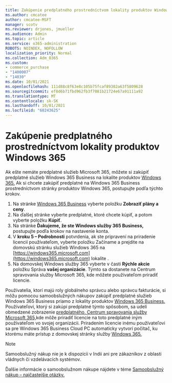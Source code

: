 ```yaml
---
title: Zakúpenie predplatného prostredníctvom lokality produktov Windows 365
ms.author: cmcatee
author: cmcatee-MSFT
manager: scotv
ms.reviewer: drjones, jmueller
ms.audience: Admin
ms.topic: article
ms.service: o365-administration
ROBOTS: NOINDEX, NOFOLLOW
localization_priority: Normal
ms.collection: Adm_O365
ms.custom:
- commerce_purchase
- "1400007"
- "14030"
ms.date: 10/01/2021
ms.openlocfilehash: 111d88c8f63e8c105b75fcaf89302a63f5809628
ms.sourcegitcommit: ef8d6b71fbd962fb3f7081b21724e67a91111a92
ms.translationtype: MT
ms.contentlocale: sk-SK
ms.lasthandoff: 10/01/2021
ms.locfileid: "60243625"
---
```

# <a name="buy-subscriptions-through-the-windows-365-products-site"></a>Zakúpenie predplatného prostredníctvom lokality produktov Windows 365

Ak ešte nemáte predplatné služieb Microsoft 365, môžete si zakúpiť predplatné služieb Windows 365 Business na lokalite produktov [Windows 365.](https://www.microsoft.com/windows-365/business/compare-plans-pricing?rtc=1) Ak si chcete zakúpiť predplatné na Windows 365 Business prostredníctvom stránky produktov Windows 365, postupujte podľa týchto krokov.

1. Na stránke [Windows 365 Business](https://www.microsoft.com/windows-365/business?rtc=1) vyberte položku **Zobraziť plány a ceny**.
2. Na ďalšej stránke vyberte predplatné, ktoré chcete kúpiť, a potom vyberte položku **Kúpiť**.
3. Na stránke **Ďakujeme, že ste Windows služby 365 Business,** postupujte podľa krokov na nastavenie konta.
4. V **kroku 5 – Podrobnosti** potvrdenia, ak ste pripravení na  priradenie licencií používateľom, vyberte položku Začíname a prejdite na domovskú stránku služieb Windows 365 na [https://windows365.microsoft.com](https://windows365.microsoft.com) lokalite .
5. Na domovskej Windows služby 365 vyberte v časti **Rýchle akcie** položku Správa **vašej organizácie**. Týmto sa dostanete na Centrum spravovania služby Microsoft 365, kde môžete používateľom priradiť licencie.

Používatelia, ktorí majú roly globálneho správcu alebo správcu fakturácie, si môžu pomocou samoobslužných nákupov zakúpiť predplatné služieb Windows 365 Business priamo z lokality produktov [Windows 365 Business.](https://www.microsoft.com/windows-365/business?rtc=1) Používateľovi, ktorý si zakúpi predplatné týmto spôsobom, sa udelí obmedzené zobrazenie [predplatného, Centrum spravovania služby Microsoft 365,](https://go.microsoft.com/fwlink/p/?linkid=2024339)kde môže priradiť licencie na toto predplatné iným používateľom vo svojej organizácii. Priradením licencie inému používateľovi sa pre Windows 365 Business Cloud PC automaticky vytvorí počítač, ku ktorému máte prístup z domovskej stránky služby [Windows 365.](https://windows365.microsoft.com/)

> [!NOTE]
> Samoobslužný nákup nie je k dispozícii v Indii ani pre zákazníkov z oblasti vládnych či vzdelávacích systémov.

Ďalšie informácie o samoobslužnom nákupe nájdete v téme [Samoobslužný nákup – najčastejšie otázky.](https://docs.microsoft.com/microsoft-365/commerce/subscriptions/self-service-purchase-faq)

